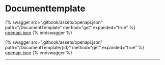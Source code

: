 # Documenttemplate

{% swagger src=".gitbook/assets/openapi.json" path="/DocumentTemplate" method="get" expanded="true" %}
[openapi.json](.gitbook/assets/openapi.json)
{% endswagger %}

{% swagger src=".gitbook/assets/openapi.json" path="/DocumentTemplate/{id}" method="get" expanded="true" %}
[openapi.json](.gitbook/assets/openapi.json)
{% endswagger %}

***
